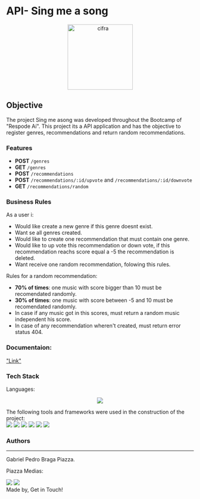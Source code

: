 # API- Sing me a song
<p align="center">
  <img src="https://64.media.tumblr.com/0b35978929f4a9594c1dceefe86eee35/tumblr_o1laev7QQm1t0g7nko1_640.png" width="175" alt="cifra" />
</p>
  

## Objective
<p>
   The project Sing me asong was developed throughout the Bootcamp of "Respode Aí". This project its a API application and has the objective to register genres, recommendations and return random recommendations. 
</p>

### Features
- **POST** `/genres`
- **GET** `/genres`
- **POST** `/recommendations`
- **POST** `/recommendations/:id/upvote` and `/recommendations/:id/downvote`
- **GET** `/recommendations/random`

### Business Rules
As a user i:
- Would like create a new genre if this genre doesnt exist.
- Want se all genres created.
- Would like to create one recommendation that must contain one genre.
- Would like to up vote this recommendation or down vote, if this recommendation reachs score equal a -5 the recommendation is deleted.
- Want receive one random recommendation, folowing this rules.

Rules for a random recommendation:
- **70% of times**: one music with score bigger than 10 must be recomendated randomly.
- **30% of times**: one music with score between -5 and 10 must be recomendated randomly.
- In case if any music got in this scores, must return a random music independent his score.
- In case of any recommendation wheren't created, must return error status 404.

### Documentaion:

<a href="https://www.notion.so/Sing-me-a-song-documentation-aa54896e890a43dbba26e2bf3be66b3f">"Link"</a> 

### Tech Stack
Languages:<br>
<p align="center">
     <img src="https://img.shields.io/badge/javascript%20-%23323330.svg?&style=for-the-badge&logo=javascript&logoColor=%23F7DF1E"/>
</p>


The following tools and frameworks were used in the construction of the project:<br> 
    <img src="https://img.shields.io/badge/node.js%20-%2343853D.svg?&style=for-the-badge&logo=node&logoColor=white"/>
    <img src='https://img.shields.io/badge/express%20-%2320232a.svg?&style=for-the-badge&logo=express&logoColor=%2361DAFB'/>
    <img src='https://img.shields.io/badge/yarn%20-%2320232a.svg?&style=for-the-badge&logo=yarn&logoColor=%2361DAFB'/>
    <img src='https://img.shields.io/badge/jest%20-%2320232a.svg?&style=for-the-badge&logo=jest&logoColor=%2361DAFB'/>
    <img src='https://img.shields.io/badge/sequelize%20-%2320232a.svg?&style=for-the-badge&logo=sequelize&logoColor=%2361DAFB'/>
    <img src='https://img.shields.io/badge/postgreSQL%20-%2320232a.svg?&style=for-the-badge&logo=postgreSQL&logoColor=%2361DAFB'/>

### Authors
---
Gabriel Pedro Braga Piazza.
<p>Piazza Medias:</p>
<a href="https://www.linkedin.com/in/gabriel-piazza//"><img src="https://img.shields.io/badge/linkedin-%230077B5.svg?&style=for-the-badge&logo=linkedin&logoColor=white"/></a> 
<a href="https://github.com/gpbPiazza"><img src="https://img.shields.io/badge/github-%23100000.svg?&style=for-the-badge&logo=github&logoColor=white" /></a>

<br>
Made by, Get in Touch!<br><br>
